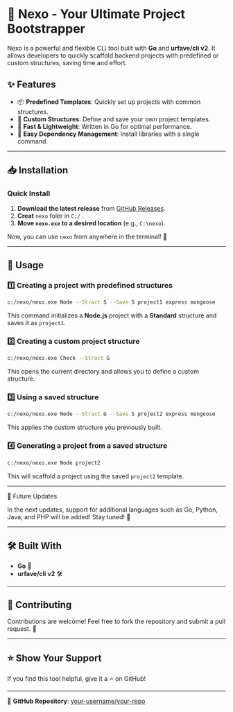 # 🚀 Nexo - Your Ultimate Project Bootstrapper

Nexo is a powerful and flexible CLI tool built with **Go** and **urfave/cli v2**. It allows developers to quickly scaffold backend projects with predefined or custom structures, saving time and effort.

## ✨ Features
- 📦 **Predefined Templates**: Quickly set up projects with common structures.
- 🔧 **Custom Structures**: Define and save your own project templates.
- 🚀 **Fast & Lightweight**: Written in Go for optimal performance.
- 📂 **Easy Dependency Management**: Install libraries with a single command.

---

## 📥 Installation

### **Quick Install**
1. **Download the latest release** from [GitHub Releases](https://github.com/CharafEB/Nexo/releases/download/V1.0.0/nexo.exe).
2. **Creat** `nexo` foler in `C:/` .
3. **Move `nexo.exe` to a desired location** (e.g., `C:\nexo`).

Now, you can use `nexo` from anywhere in the terminal! 🎉

---

## 🚀 Usage

### **1️⃣ Creating a project with predefined structures**
```sh
c:/nexo/nexo.exe Node --Stract S --Save S project1 express mongoose
```
This command initializes a **Node.js** project with a **Standard** structure and saves it as `project1`.

### **2️⃣ Creating a custom project structure**
```sh
c:/nexo/nexo.exe Check --Stract G
```
This opens the current directory and allows you to define a custom structure.

### **3️⃣ Using a saved structure**
```sh
c:/nexo/nexo.exe Node --Stract G --Save S project2 express mongoose
```
This applies the custom structure you previously built.

### **4️⃣ Generating a project from a saved structure**
```sh
c:/nexo/nexo.exe Node project2
```
This will scaffold a project using the saved `project2` template.

---
🔮 Future Updates

In the next updates, support for additional languages such as Go, Python, Java, and PHP will be added! Stay tuned! 🚀

---
## 🛠 Built With
- **Go** 🦫
- **urfave/cli v2** 🛠

---

## 🤝 Contributing
Contributions are welcome! Feel free to fork the repository and submit a pull request. 🚀

---


## ⭐ Show Your Support
If you find this tool helpful, give it a ⭐ on GitHub!

---

🔗 **GitHub Repository**: [your-username/your-repo](https://github.com/CharafEB/Nexo)

